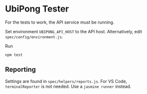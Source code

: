 UbiPong Tester
==============

For the tests to work, the API service must be running.

Set environment `UBIPONG_API_HOST` to the API host.  Alternatively, edit
`spec/config/environment.js`.

Run

```
npm test
```

Reporting
---------

Settings are found in `spec/helpers/reports.js`.
For VS Code, `terminalReporter` is not needed.  Use a `jasmine runner` instead.
